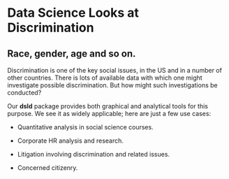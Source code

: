 
# Data Science Looks at Discrimination

##   Race, gender, age and so on.

Discrimination is one of the key social issues, in the US and in a
number of other countries.  There is lots of available data with which
one might investigate possible discrimination.  But how might such
investigations be conducted?

Our **dsld** package provides both graphical and analytical tools
for this purpose.  We see it as widely applicable; here are just a few
use cases:

* Quantitative analysis in social science courses.

* Corporate HR analysis and research.

* Litigation involving discrimination and related issues.

* Concerned citizenry. 
